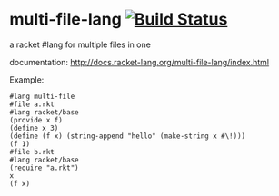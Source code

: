 multi-file-lang [![Build Status](https://travis-ci.org/AlexKnauth/multi-file-lang.png?branch=master)](https://travis-ci.org/AlexKnauth/multi-file-lang)
===
a racket #lang for multiple files in one

documentation: http://docs.racket-lang.org/multi-file-lang/index.html

Example:
```racket
#lang multi-file
#file a.rkt
#lang racket/base
(provide x f)
(define x 3)
(define (f x) (string-append "hello" (make-string x #\!)))
(f 1)
#file b.rkt
#lang racket/base
(require "a.rkt")
x
(f x)
```
